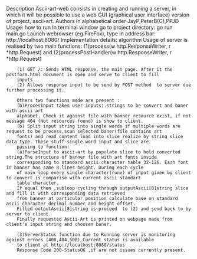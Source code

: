 Description
		Ascii-art-web consists in creating and running a server, in which it will be possible to use a web GUI (graphical user
		interface) version of project, ascii-art.
Authors in alphabetical order
		JayP,PeterB(C),PPJD
Usage: how to run
		In terminal window go to project directory:
			go run main.go
		Launch webrowser (eg FireFox), type in address bar:
			http://localhost:8080/
Implementation details: algorithm
		Usage of server is realised by two main functions:
		(1)process(w http.ResponseWriter, r *http.Request) and
		(2)processPostHandler(w http.ResponseWriter, r *http.Request)
		
		(1) GET /: Sends HTML response, the main page. After it the postform.html document is open and serve to client to fill
		inputs
		(2) Allows response input to be send by POST method  to server due further processing it.
		
		Others two functions made are present : 
		(b)ProcesInput takes user inputs: strings to be convert and baner with ascii art
		alphabet. Check it against file with banner resource exist, if not message 404 (Not resources found) is show to client.
		(b) Split input string into single words if multiple words are request to be process,scan selected baner(file contains art
		fonts) and read content load into slice realize by string slice data type. These stuff-single word input and slice are
		passing to function: 
		(a)ParseInput to ascii-art by populate slice to hold converted string.The structure of banner file with art fonts inside
		corresponding to standard ascii character table 32-126. Each font in banner has same 8 lines height. Durimg each cycle 
		of main loop every single character(rune) of input given by client to convert is comparise with current ascii standart
		table character. 
		If equal then ,subloop cycling through outputAscii[8]string slice and fill it with corresponding data retrieved
		from banner at particular position calculate base on standard ascii character decimal number and height offset.
		Filled outputAscii[8]string is proceed  to (2) and send back to by server to client.
		Finally requested Ascii-Art is printed on webpage made from client's input string and choosen baner.
		
		(3)ServerStatus function due to Running server is monitoring against errors (400,404,500).Current status is available
		to client at http://localhost:8080/status
		Response Code 200-StatusOK ,if are not issues currently present.
		
